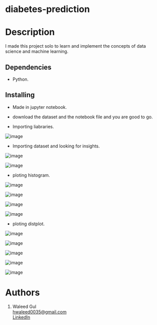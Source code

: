 # diabetes-prediction
# Description
I made this project solo to learn and implement the concepts of data science and machine learning.
## Dependencies ##
* Python.
## Installing ##
* Made in jupyter notebook.
* download the dataset and the notebook file and you are good to go.

* Importing liabraries.

![image](https://user-images.githubusercontent.com/84980384/159522055-d9a517e0-cb3f-4fcc-a341-88819c195e41.png)

* Importing dataset and looking for insights.

![image](https://user-images.githubusercontent.com/84980384/159732400-a8c6b2cc-076a-4c9f-8fb8-ec873f8e39f9.png)

![image](https://user-images.githubusercontent.com/84980384/159732469-0be8763f-c99d-4d3e-8b0a-66534041cc03.png)

* ploting histogram.


![image](https://user-images.githubusercontent.com/84980384/159732539-ad663703-3c34-4903-ae48-62744941d635.png)



![image](https://user-images.githubusercontent.com/84980384/159732588-f5288956-6535-4de6-b682-2f491cd345f8.png)

![image](https://user-images.githubusercontent.com/84980384/159732631-fb88990f-97de-48aa-b4ac-106bcfc0fc2d.png)

![image](https://user-images.githubusercontent.com/84980384/159732682-9a30715c-2a82-419d-b42c-d46c632b6aa0.png)

* ploting distplot.

![image](https://user-images.githubusercontent.com/84980384/159733038-e7ddae24-b7fa-4e8b-9f56-dfe0f4210e23.png)

![image](https://user-images.githubusercontent.com/84980384/159733091-414f572d-3a3f-47d3-9775-f68335d6f599.png)

![image](https://user-images.githubusercontent.com/84980384/159733137-00e82385-7a93-4e7d-b76e-a94c59350927.png)

![image](https://user-images.githubusercontent.com/84980384/159733562-bb4d8490-6f66-4108-a8df-398d35ccdea1.png)

![image](https://user-images.githubusercontent.com/84980384/159733674-91747463-a315-4d97-a7d7-0dda9a395531.png)









# Authors
1. ​Waleed Gul<br> 
 ​hwaleed0035@gmail.com<br> 
 ​[​LinkedIn​](https://www.linkedin.com/in/waleedgul92/)
